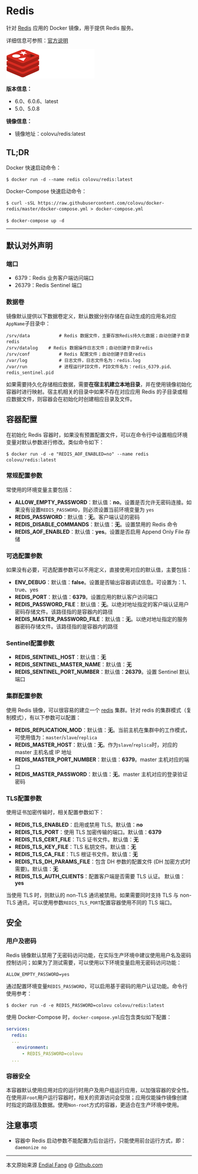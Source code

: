 # Redis

针对 [Redis](https://redis.io) 应用的 Docker 镜像，用于提供 Redis 服务。

详细信息可参照：[官方说明](https://redis.io/documentation)



![redis-white](img/redis-white.png)

**版本信息：**

- 6.0、6.0.6、latest
- 5.0、5.0.8

**镜像信息：**

* 镜像地址：colovu/redis:latest



## TL;DR

Docker 快速启动命令：

```shell
$ docker run -d --name redis colovu/redis:latest
```

Docker-Compose 快速启动命令：

```shell
$ curl -sSL https://raw.githubusercontent.com/colovu/docker-redis/master/docker-compose.yml > docker-compose.yml

$ docker-compose up -d
```



---



## 默认对外声明

### 端口

- 6379：Redis 业务客户端访问端口
- 26379：Redis Sentinel 端口

### 数据卷

镜像默认提供以下数据卷定义，默认数据分别存储在自动生成的应用名对应`AppName`子目录中：

```shell
/srv/data			# Redis 数据文件，主要存放Redis持久化数据；自动创建子目录redis
/srv/datalog	# Redis 数据操作日志文件；自动创建子目录redis
/srv/conf			# Redis 配置文件；自动创建子目录redis
/var/log			# 日志文件，日志文件名为：redis.log
/var/run			# 进程运行PID文件，PID文件名为：redis_6379.pid、redis_sentinel.pid
```

如果需要持久化存储相应数据，需要**在宿主机建立本地目录**，并在使用镜像初始化容器时进行映射。宿主机相关的目录中如果不存在对应应用 Redis 的子目录或相应数据文件，则容器会在初始化时创建相应目录及文件。



## 容器配置

在初始化 Redis 容器时，如果没有预置配置文件，可以在命令行中设置相应环境变量对默认参数进行修改。类似命令如下：

```shell
$ docker run -d -e "REDIS_AOF_ENABLED=no" --name redis colovu/redis:latest
```



### 常规配置参数

常使用的环境变量主要包括：

- **ALLOW_EMPTY_PASSWORD**：默认值：**no**。设置是否允许无密码连接。如果没有设置`REDIS_PASSWORD`，则必须设置当前环境变量为 `yes`
- **REDIS_PASSWORD**：默认值：**无**。客户端认证的密码
- **REDIS_DISABLE_COMMANDS**：默认值：**无**。设置禁用的 Redis 命令
- **REDIS_AOF_ENABLED**：默认值：**yes**。设置是否启用 Append Only File 存储

### 可选配置参数

如果没有必要，可选配置参数可以不用定义，直接使用对应的默认值，主要包括：

- **ENV_DEBUG**：默认值：**false**。设置是否输出容器调试信息。可设置为：1、true、yes
- **REDIS_PORT**：默认值：**6379**。设置应用的默认客户访问端口
- **REDIS_PASSWORD_FILE**：默认值：**无**。以绝对地址指定的客户端认证用户密码存储文件。该路径指的是容器内的路径
- **REDIS_MASTER_PASSWORD_FILE**：默认值：**无**。以绝对地址指定的服务器密码存储文件。该路径指的是容器内的路径

### Sentinel配置参数

- **REDIS_SENTINEL_HOST**：默认值：**无**
- **REDIS_SENTINEL_MASTER_NAME**：默认值：**无**
- **REDIS_SENTINEL_PORT_NUMBER**：默认值：**26379**。设置 Sentinel 默认端口

### 集群配置参数

使用 Redis 镜像，可以很容易的建立一个 [redis](https://redis.apache.org/doc/r3.1.2/redisAdmin.html) 集群。针对 redis 的集群模式（复制模式），有以下参数可以配置：

- **REDIS_REPLICATION_MOD**：默认值：**无**。当前主机在集群中的工作模式，可使用值为：`master`/`slave`/`replica`
- **REDIS_MASTER_HOST**：默认值：**无**。作为`slave`/`replica`时，对应的 master 主机名或 IP 地址
- **REDIS_MASTER_PORT_NUMBER**：默认值：**6379**。master 主机对应的端口
- **REDIS_MASTER_PASSWORD**：默认值：**无**。master 主机对应的登录验证密码

### TLS配置参数

使用证书加密传输时，相关配置参数如下：

- **REDIS_TLS_ENABLED**：启用或禁用 TLS。默认值：**no**
 - **REDIS_TLS_PORT**：使用 TLS 加密传输的端口。默认值：**6379**
 - **REDIS_TLS_CERT_FILE**：TLS 证书文件。默认值：**无**
 - **REDIS_TLS_KEY_FILE**：TLS 私钥文件。默认值：**无**
 - **REDIS_TLS_CA_FILE**：TLS 根证书文件。默认值：**无**
 - **REDIS_TLS_DH_PARAMS_FILE**：包含 DH 参数的配置文件 (DH 加密方式时需要)。默认值：**无**
 - **REDIS_TLS_AUTH_CLIENTS**：配置客户端是否需要 TLS 认证。 默认值：**yes**

当使用 TLS 时，则默认的 non-TLS 通讯被禁用。如果需要同时支持 TLS 与 non-TLS 通讯，可以使用参数`REDIS_TLS_PORT`配置容器使用不同的 TLS 端口。



## 安全

### 用户及密码

Redis 镜像默认禁用了无密码访问功能，在实际生产环境中建议使用用户名及密码控制访问；如果为了测试需要，可以使用以下环境变量启用无密码访问功能：

```shell
ALLOW_EMPTY_PASSWORD=yes
```

通过配置环境变量`REDIS_PASSWORD`，可以启用基于密码的用户认证功能。命令行使用参考：

```shell
$ docker run -d -e REDIS_PASSWORD=colovu colovu/redis:latest
```

使用 Docker-Compose 时，`docker-compose.yml`应包含类似如下配置：

```yaml
services:
  redis:
  ...
    environment:
      - REDIS_PASSWORD=colovu
  ...
```

### 容器安全

本容器默认使用应用对应的运行时用户及用户组运行应用，以加强容器的安全性。在使用非`root`用户运行容器时，相关的资源访问会受限；应用仅能操作镜像创建时指定的路径及数据。使用`Non-root`方式的容器，更适合在生产环境中使用。



## 注意事项

- 容器中 Redis 启动参数不能配置为后台运行，只能使用前台运行方式，即：`daemonize no`



----

本文原始来源 [Endial Fang](https://github.com/colovu) @ [Github.com](https://github.com)

